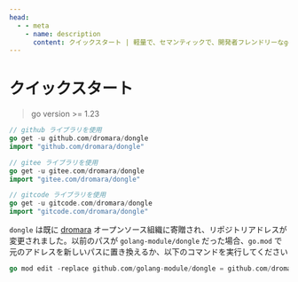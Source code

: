 ```yaml
---
head:
  - - meta
    - name: description
      content: クイックスタート | 軽量で、セマンティックで、開発者フレンドリーなgolang エンコード&暗号ライブラリ
---
```


# クイックスタート
> go version >= 1.23

```go
// github ライブラリを使用
go get -u github.com/dromara/dongle
import "github.com/dromara/dongle"

// gitee ライブラリを使用
go get -u gitee.com/dromara/dongle
import "gitee.com/dromara/dongle"

// gitcode ライブラリを使用
go get -u gitcode.com/dromara/dongle
import "gitcode.com/dromara/dongle"
```

`dongle` は既に [dromara](https://dromara.org/ "dromara") オープンソース組織に寄贈され、リポジトリアドレスが変更されました。以前のパスが
`golang-module/dongle` だった場合、`go.mod` で元のアドレスを新しいパスに置き換えるか、以下のコマンドを実行してください

```go
go mod edit -replace github.com/golang-module/dongle = github.com/dromara/dongle
```